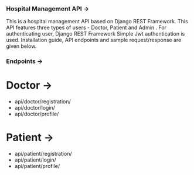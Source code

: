 ### Hospital Management API ->
This is a hospital management API based on Django REST Framework. This API features three types of users - Doctor, Patient and Admin . For authenticating user, Django REST Framework Simple Jwt authentication is used. Installation guide, API endpoints and sample request/response are given below.

### Endpoints ->

# Doctor ->
* api/doctor/registration/
* api/doctor/login/
* api/doctor/profile/

# Patient ->
* api/patient/registration/
* api/patient/login/
* api/patient/profile/